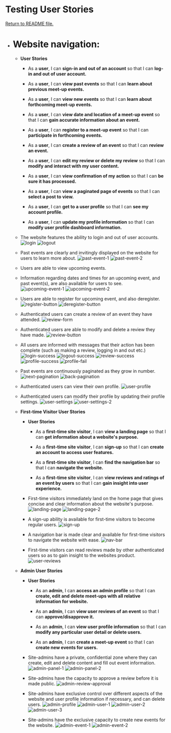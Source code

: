 # Testing User Stories

[Return to README file.](/README.md)

* # Website navigation:

    * **User Stories**

        * As a **user**, I can **sign-in and out of an account** so that I can **log-in and out of user account.**

        * As a **user**, I can **view past events** so that I can **learn about previous meet-up events.**

        * As a **user**, I can **view new events** so that I can **learn about forthcoming meet-up events.**

        * As a **user**, I can **view date and location of a meet-up event** so that I can **gain accurate information about an event.**

        * As a **user**, I can **register to a meet-up event** so that I can **participate in forthcoming events.**

        * As a **user**, I can **create a review of an event** so that I can **review an event.**

        * As a **user**, I can **edit my review or delete my review** so that I can **modify and interact with my user content.**

        * As a **user**, I can **view confirmation of my action** so that I can **be sure it has processed.**

        * As a **user**, I can **view a paginated page of events** so that I can **select a post to view.**

        * As a **user**, I can **get to a user profile** so that I can **see my account profile.**

        * As a **user**, I can **update my profile information** so that I can **modify user profile dashboard information.**
    
    * The website features the ability to login and out of user accounts.
    ![login](/documents/readme_images/login.jpg)
    ![logout](/documents/readme_images/logout.jpg)
    * Past events are clearly and invitingly displayed on the website for users to learn more about.
    ![past-event-1](/documents/readme_images/past%20event%201.jpg)
    ![past-event-2](/documents/readme_images/past%20event%202.jpg)
    * Users are able to view upcoming events.
    * Information regarding dates and times for an upcoming event, and past event(s), are also available for users to see.
    ![upcoming-event-1](/documents/readme_images/upcoming%20event%201.jpg)
    ![upcoming-event-2](/documents/readme_images/upcoming%20event%202.jpg)
    * Users are able to register for upcoming event, and also deregister.
    ![register-button](/documents/readme_images/register%20button.jpg)
    ![deregister-button](/documents/readme_images/deregister%20button.jpg)
    * Authenticated users can create a review of an event they have attended.
    ![review-form](/documents/readme_images/leave%20a%20review.jpg)
    * Authenticated users are able to modify and delete a review they have made.
    ![review-button](/documents/readme_images/edit%20or%20delete%20review.jpg)
    * All users are informed with messages that their action has been complete (such as making a review, logging in and out etc.)
    ![login-success](/documents/readme_images/profile%20page.jpg)
    ![logout-success](/documents/readme_images/signed%20out%20landing%20page.jpg)
    ![review-success](/documents/readme_images/review%20being%20approved%20message.jpg)
    ![profile-success](/documents/readme_images/profile%20saved.jpg)
    ![profile-fail](/documents/readme_images/error%20message.jpg)
    * Past events are continuously paginated as they grow in number.
    ![next-pagination](/documents/readme_images/next%20button.jpg)
    ![back-pagination](/documents/readme_images/back%20button.jpg)
    * Authenticated users can view their own profile.
    ![user-profile](/documents/readme_images/user%20profile.jpg)
    * Authenticated users can modify their profile by updating their profile settings.
    ![user-settings](/documents/readme_images/user%20settings%201.jpg)
    ![user-settings-2](/documents/readme_images/user%20settings%202.jpg)

    * **First-time Visitor User Stories**
        
        * **User Stories**
        
            * As a **first-time site visitor**, I can **view a landing page** so that I can **get information about a website's purpose.**

            * As a **first-time site visitor**, I can **sign-up** so that I can **create an account to access user features.**

            * As a **first-time site visitor**, I can **find the navigation bar** so that I can **navigate the website.**

            * As a **first-time site visitor**, I can **view reviews and ratings of an event by users** so that I can **gain insight into user experience.**

        * First-time visitors immediately land on the home page that gives concise and clear information about the website's purpose.
        ![landing-page](/documents/readme_images/landing-page.jpg)
        ![landing-page-2](/documents/readme_images/landing-page-2.jpg)
        * A sign-up ability is available for first-time visitors to become regular users.
        ![sign-up](/documents/readme_images/sign%20up%20page.jpg)
        * A navigation bar is made clear and available for first-time visitors to navigate the website with ease. 
        ![nav-bar](/documents/readme_images/navbar.jpg)
        * First-time visitors can read reviews made by other authenticated users so as to gain insight to the websites product. 
        ![user-reviews](/documents/readme_images/user%20review.jpg)

    
    * **Admin User Stories**
        
        * **User Stories**

            * As an **admin**, I can **access an admin profile** so that I can **create, edit and delete meet-ups with all relative information for website.**

            * As an **admin**, I can **view user reviews of an event** so that I can **approve/disapprove it.**

            * As an **admin**, I can **view user profile information** so that I can **modify any particular user detail or delete users.**

            * As an **admin**, I can **create a meet-up event** so that I can **create new events for users.**

        * Site-admins have a private, confidential zone where they can create, edit and delete content and fill out event information. 
        ![admin-panel-1](/documents/readme_images/admin%20page%201.jpg)
        ![admin-panel-2](/documents/readme_images/admin%20page%202.jpg)
        * Site-admins have the capacity to approve a review before it is made public.
        ![admin-review-approval](/documents/readme_images/admin%20review.jpg)
        * Site-admins have exclusive control over different aspects of the website and user profile information if necessary, and can delete users.
        ![admin-profile](/documents/readme_images/admin%20user%20profile.jpg)
        ![admin-user-1](/documents/readme_images/admin%20user%201.jpg)
        ![admin-user-2](/documents/readme_images/admin%20user%202.jpg)
        ![admin-user-3](/documents/readme_images/admin%20user%203.jpg)
        * Site-admins have the exclusive capacity to create new events for the website.
        ![admin-event-1](/documents/readme_images/admin%20event%201.jpg)
        ![admin-event-2](/documents/readme_images/admin%20event%202.jpg)
